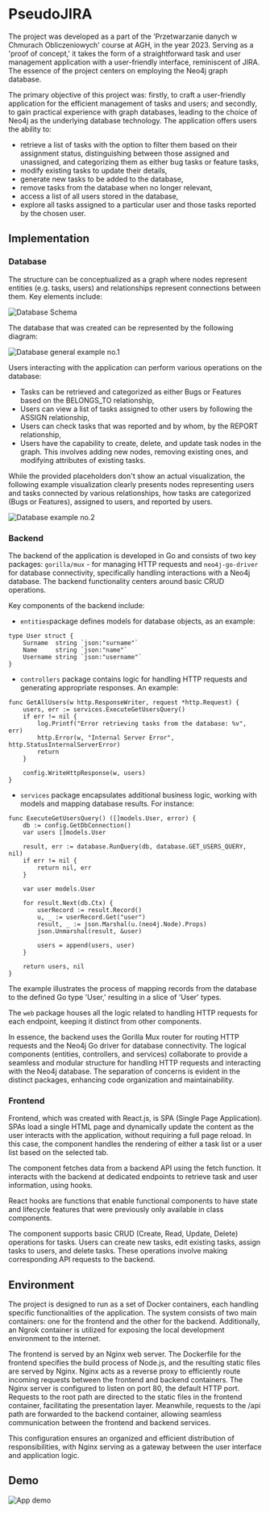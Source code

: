 
# PseudoJIRA

The project was developed as a part of the 'Przetwarzanie danych w Chmurach Obliczeniowych' course at AGH, in the year 2023. Serving as a 'proof of concept,' it takes the form of a straightforward task and user management application with a user-friendly interface, reminiscent of JIRA. The essence of the project centers on employing the Neo4j graph database.

The primary objective of this project was: firstly, to craft a user-friendly application for the efficient management of tasks and users; and secondly, to gain practical experience with graph databases, leading to the choice of Neo4j as the underlying database technology. The application offers users the ability to:

- retrieve a list of tasks with the option to filter them based on their assignment status, distinguishing between those assigned and unassigned, and categorizing them as either bug tasks or feature tasks,
- modify existing tasks to update their details,
- generate new tasks to be added to the database,
- remove tasks from the database when no longer relevant,
- access a list of all users stored in the database,
- explore all tasks assigned to a particular user and those tasks reported by the chosen user.





## Implementation

### Database

The structure can be conceptualized as a graph where nodes represent entities (e.g. tasks, users) and relationships represent connections between them. Key elements include:

![Database Schema](/images/model-db.png)


The database that was created can be represented by the following diagram:

![Database general example no.1](/images/visualisation.png)

Users interacting with the application can perform various operations on the database:

- Tasks can be retrieved and categorized as either Bugs or Features based on the BELONGS_TO relationship,
- Users can view a list of tasks assigned to other users by following the ASSIGN relationship,
- Users can check tasks that was reported and by whom, by the REPORT relationship,
- Users have the capability to create, delete, and update task nodes in the graph. This involves adding new nodes, removing existing ones, and modifying attributes of existing tasks.

While the provided placeholders don't show an actual visualization, the following example visualization clearly presents nodes representing users and tasks connected by various relationships, how tasks are categorized (Bugs or Features), assigned to users, and reported by users.

![Database example no.2](/images/visualisation-complex.png)


### Backend

The backend of the application is developed in Go and consists of two key packages: `gorilla/mux` - for managing HTTP requests and `neo4j-go-driver` for database connectivity, specifically handling interactions with a Neo4j database. The backend functionality centers around basic CRUD operations.

Key components of the backend include:

- `entities`package defines models for database objects, as an example:
```
type User struct {
	Surname  string `json:"surname"`
	Name     string `json:"name"`
	Username string `json:"username"`
}
```
- `controllers` package contains logic for handling HTTP requests and generating appropriate responses. An example:

```
func GetAllUsers(w http.ResponseWriter, request *http.Request) {
	users, err := services.ExecuteGetUsersQuery()
	if err != nil {
		log.Printf("Error retrieving tasks from the database: %v", err)
		http.Error(w, "Internal Server Error", http.StatusInternalServerError)
		return
	}

	config.WriteHttpResponse(w, users)
}
```

- `services` package encapsulates additional business logic, working with models and mapping database results. For instance:

```
func ExecuteGetUsersQuery() ([]models.User, error) {
	db := config.GetDbConnection()
	var users []models.User

	result, err := database.RunQuery(db, database.GET_USERS_QUERY, nil)
	if err != nil {
		return nil, err
	}

	var user models.User

	for result.Next(db.Ctx) {
		userRecord := result.Record()
		u, _ := userRecord.Get("user")
		result, _ := json.Marshal(u.(neo4j.Node).Props)
		json.Unmarshal(result, &user)

		users = append(users, user)
	}

	return users, nil
}
```
The example illustrates the process of mapping records from the database to the defined Go type 'User,' resulting in a slice of 'User' types.

The `web` package houses all the logic related to handling HTTP requests for each endpoint, keeping it distinct from other components.

In essence, the backend uses the Gorilla Mux router for routing HTTP requests and the Neo4j Go driver for database connectivity. The logical components (entities, controllers, and services) collaborate to provide a seamless and modular structure for handling HTTP requests and interacting with the Neo4j database. 
The separation of concerns is evident in the distinct packages, enhancing code organization and maintainability.

### Frontend

Frontend, which was created with React.js, is SPA (Single Page Application). SPAs load a single HTML page and dynamically update the content as the user interacts with the application, without requiring a full page reload. In this case, the component handles the rendering of either a task list or a user list based on the selected tab.

The component fetches data from a backend API using the fetch function. It interacts with the backend at dedicated endpoints to retrieve task and user information, using hooks.

React hooks are functions that enable functional components to have state and lifecycle features that were previously only available in class components. 

The component supports basic CRUD (Create, Read, Update, Delete) operations for tasks. Users can create new tasks, edit existing tasks, assign tasks to users, and delete tasks. These operations involve making corresponding API requests to the backend.


## Environment

The project is designed to run as a set of Docker containers, each handling specific functionalities of the application. The system consists of two main containers: one for the frontend and the other for the backend. Additionally, an Ngrok container is utilized for exposing the local development environment to the internet.

The frontend is served by an Nginx web server. The Dockerfile for the frontend specifies the build process of Node.js, and the resulting static files are served by Nginx. Nginx acts as a reverse proxy to efficiently route incoming requests between the frontend and backend containers. 
The Nginx server is configured to listen on port 80, the default HTTP port. Requests to the root path are directed to the static files in the frontend container, facilitating the presentation layer. Meanwhile, requests to the /api path are forwarded to the backend container, allowing seamless communication between the frontend and backend services.

This configuration ensures an organized and efficient distribution of responsibilities, with Nginx serving as a gateway between the user interface and application logic.


## Demo

![App demo](/images/demo.gif)
